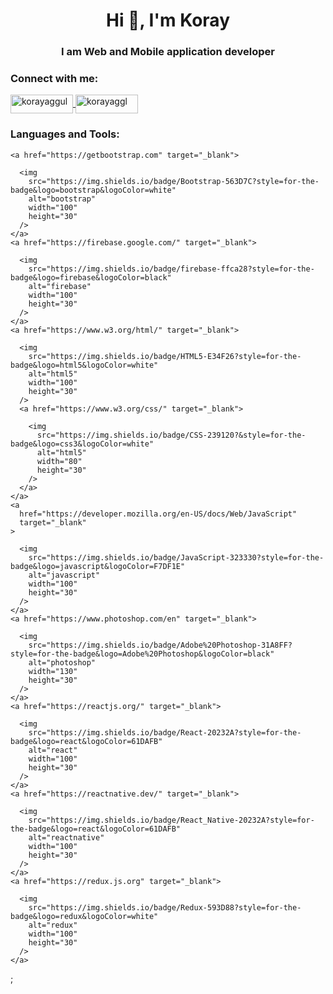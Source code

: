 <div>
  <h1 align="center">Hi 👋, I'm Koray</h1>
  <h3 align="center">I am Web and Mobile application developer</h3>

  <h3 align="left">Connect with me:</h3>
  <p align="left">
    <a href="https://linkedin.com/in/korayaggul" target="blank">
      <img
        align="center"
        src="https://img.shields.io/badge/LinkedIn-0077B5?style=for-the-badge&logo=linkedin&logoColor=white"
        alt="korayaggul"
        height="30"
        width="100"
      />
    </a>
    <a href="https://instagram.com/korayaggl" target="blank">
      <img
        align="center"
        src="https://img.shields.io/badge/Instagram-E4405F?style=for-the-badge&logo=instagram&logoColor=white"
        alt="korayaggl"
        height="30"
        width="100"
      />
    </a>
  </p>

  <h3 align="left">Languages and Tools:</h3>
  <p align="left">
    
    <a href="https://getbootstrap.com" target="_blank">
      
      <img
        src="https://img.shields.io/badge/Bootstrap-563D7C?style=for-the-badge&logo=bootstrap&logoColor=white"
        alt="bootstrap"
        width="100"
        height="30"
      />
    </a>
    <a href="https://firebase.google.com/" target="_blank">
      
      <img
        src="https://img.shields.io/badge/firebase-ffca28?style=for-the-badge&logo=firebase&logoColor=black"
        alt="firebase"
        width="100"
        height="30"
      />
    </a>
    <a href="https://www.w3.org/html/" target="_blank">
      
      <img
        src="https://img.shields.io/badge/HTML5-E34F26?style=for-the-badge&logo=html5&logoColor=white"
        alt="html5"
        width="100"
        height="30"
      />
      <a href="https://www.w3.org/css/" target="_blank">
        
        <img
          src="https://img.shields.io/badge/CSS-239120?&style=for-the-badge&logo=css3&logoColor=white"
          alt="html5"
          width="80"
          height="30"
        />
      </a>
    </a>
    <a
      href="https://developer.mozilla.org/en-US/docs/Web/JavaScript"
      target="_blank"
    >
      
      <img
        src="https://img.shields.io/badge/JavaScript-323330?style=for-the-badge&logo=javascript&logoColor=F7DF1E"
        alt="javascript"
        width="100"
        height="30"
      />
    </a>
    <a href="https://www.photoshop.com/en" target="_blank">
      
      <img
        src="https://img.shields.io/badge/Adobe%20Photoshop-31A8FF?style=for-the-badge&logo=Adobe%20Photoshop&logoColor=black"
        alt="photoshop"
        width="130"
        height="30"
      />
    </a>
    <a href="https://reactjs.org/" target="_blank">
      
      <img
        src="https://img.shields.io/badge/React-20232A?style=for-the-badge&logo=react&logoColor=61DAFB"
        alt="react"
        width="100"
        height="30"
      />
    </a>
    <a href="https://reactnative.dev/" target="_blank">
      
      <img
        src="https://img.shields.io/badge/React_Native-20232A?style=for-the-badge&logo=react&logoColor=61DAFB"
        alt="reactnative"
        width="100"
        height="30"
      />
    </a>
    <a href="https://redux.js.org" target="_blank">
      
      <img
        src="https://img.shields.io/badge/Redux-593D88?style=for-the-badge&logo=redux&logoColor=white"
        alt="redux"
        width="100"
        height="30"
      />
    </a>
  </p>
</div>;
